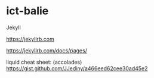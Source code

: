 # ict-balie

Jekyll

https://jekyllrb.com

https://jekyllrb.com/docs/pages/

liquid cheat sheet: (accolades)
https://gist.github.com/JJediny/a466eed62cee30ad45e2